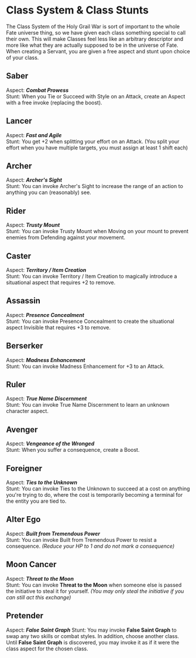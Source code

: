 # Class System & Class Stunts

The Class System of the Holy Grail War is sort of important to the whole Fate universe thing, so we have given each class something special to call their own. This will make Classes feel less like an arbitrary descriptor and more like what they are actually supposed to be in the universe of Fate. When creating a Servant, you are given a free aspect and stunt upon choice of your class.

## Saber					
Aspect:	***Combat Prowess***				
Stunt:	When you Tie or Succeed with Style on an Attack, create an Aspect with a free invoke (replacing the boost).		

## Lancer					
Aspect:	***Fast and Agile***				
Stunt:	You get +2 when splitting your effort on an Attack. (You split your effort when you have multiple targets, you must assign at least 1 shift each)

## Archer					
Aspect:	***Archer's Sight***				
Stunt:	You can invoke Archer's Sight to increase the range of an action to anything you can (reasonably) see.				

## Rider					
Aspect:	***Trusty Mount***				
Stunt:	You can invoke Trusty Mount when Moving on your mount to prevent enemies from Defending against your movement.

## Caster					
Aspect:	***Territory / Item Creation***				
Stunt:	You can invoke Territory / Item Creation to magically introduce a situational aspect that requires +2 to remove.				

## Assassin					
Aspect:	***Presence Concealment***				
Stunt:	You can invoke Presence Concealment to create the situational aspect Invisible that requires +3 to remove.				

## Berserker					
Aspect:	***Madness Enhancement***				
Stunt:	You can invoke Madness Enhancement for +3 to an Attack.				

## Ruler					
Aspect:	***True Name Discernment***				
Stunt:	You can invoke True Name Discernment to learn an unknown character aspect.				

## Avenger					
Aspect:	***Vengeance of the Wronged***	
Stunt:	When you suffer a consequence, create a Boost.				

## Foreigner					
Aspect:	***Ties to the Unknown***				
Stunt:	You can invoke Ties to the Unknown to succeed at a cost on anything you're trying to do, where the cost is temporarily becoming a terminal for the entity you are tied to.

## Alter Ego					
Aspect:	***Built from Tremendous Power***	
Stunt: You can invoke Built from Tremendous Power to resist a consequence.  _(Reduce your HP to 1 and do not mark a consequence)_

## Moon Cancer
Aspect: ***Threat to the Moon***	
Stunt: You can invoke **Threat to the Moon** when someone else is passed the initiative to steal it for yourself. _(You may only steal the initiative if you can still act this exchange)_

## Pretender
Aspect: ***False Saint Graph***
Stunt: You may invoke **False Saint Graph** to swap any two skills or combat styles. In addition, choose another class. Until **False Saint Graph** is discovered, you may invoke it as if it were the class aspect for the chosen class.